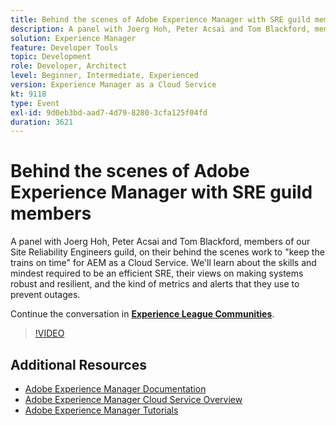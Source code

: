```yaml
---
title: Behind the scenes of Adobe Experience Manager with SRE guild members
description: A panel with Joerg Hoh, Peter Acsai and Tom Blackford, members of our Site Reliability Engineers guild, on their behind the scenes work to "keep the trains on time" for AEM as a Cloud Service. We'll learn about the skills and mindest required to be an efficient SRE, their views on making systems robust and resilient, and the kind of metrics and alerts that they use to prevent outages.
solution: Experience Manager
feature: Developer Tools
topic: Development
role: Developer, Architect
level: Beginner, Intermediate, Experienced
version: Experience Manager as a Cloud Service
kt: 9118
type: Event
exl-id: 9d0eb3bd-aad7-4d79-8280-3cfa125f04fd
duration: 3621
---
```

# Behind the scenes of Adobe Experience Manager with SRE guild members

A panel with Joerg Hoh, Peter Acsai and Tom Blackford, members of our Site Reliability Engineers guild, on their behind the scenes work to "keep the trains on time" for AEM as a Cloud Service. We'll learn about the skills and mindest required to be an efficient SRE, their views on making systems robust and resilient, and the kind of metrics and alerts that they use to prevent outages.

Continue the conversation in **[Experience League Communities](https://adobe.ly/2WoCVOU)**.

>[!VIDEO](https://video.tv.adobe.com/v/337527/?quality=12&learn=on&hidetitle=true)

## Additional Resources

- [Adobe Experience Manager Documentation](https://experienceleague.adobe.com/docs/experience-manager-cloud-service.html)
- [Adobe Experience Manager Cloud Service Overview](https://experienceleague.adobe.com/docs/experience-manager-cloud-service/overview/home.html)
- [Adobe Experience Manager Tutorials](https://experienceleague.adobe.com/docs/experience-manager-tutorials.html)
